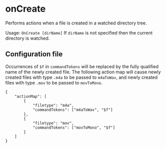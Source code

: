 # onCreate #

Performs actions when a file is created in a watched directory tree.

Usage: `OnCreate [dirName]`
If `dirName` is not specified then the current directory is watched.

## Configuration file ##

Occurrences of `$f` in `commandTokens` will be replaced by the fully qualified name of the newly created file.
The following action map will cause newly created files with type `.m4a` to be passed to `m4aToWav`, and 
newly created files with type `.mov` to be passed to `movToMono`.

````
{
    "actionMap": [
        {
            "filetype": "m4a",
            "commandTokens": ["m4aToWav", "$f"]
        },
        {
            "filetype": "mov",
            "commandTokens": ["movToMono", "$f"]
        }
    ]
}
````
